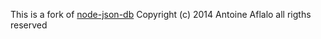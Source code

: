 This is a fork of [node-json-db](https://github.com/Belphemur/node-json-db/blob/master/LICENSE) Copyright (c) 2014 Antoine Aflalo
all rigths reserved